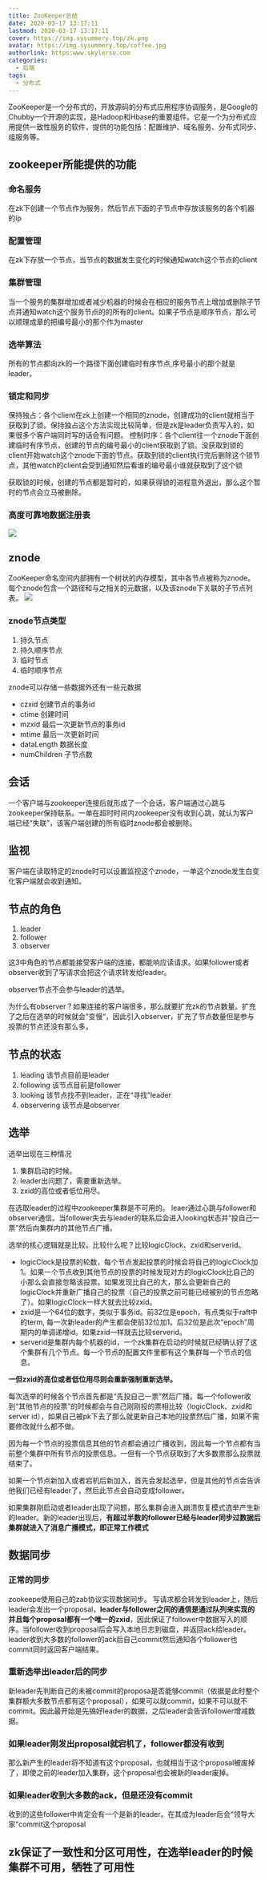```yaml
---
title: ZooKeeper总结
date: 2020-03-17 13:17:11
lastmod: 2020-03-17 13:17:11
cover: https://img.sysummery.top/zk.png
avatar: https://img.sysummery.top/coffee.jpg
authorlink: https:www.skylersu.com
categories:
  - 后端
tags:
  - 分布式
---
```

ZooKeeper是一个分布式的，开放源码的分布式应用程序协调服务，是Google的Chubby一个开源的实现，是Hadoop和Hbase的重要组件。它是一个为分布式应用提供一致性服务的软件，提供的功能包括：配置维护、域名服务、分布式同步、组服务等。
<!--more-->
## zookeeper所能提供的功能

### 命名服务
在zk下创建一个节点作为服务，然后节点下面的子节点中存放该服务的各个机器的ip

### 配置管理
在zk下存放一个节点，当节点的数据发生变化的时候通知watch这个节点的client

### 集群管理
当一个服务的集群增加或者减少机器的时候会在相应的服务节点上增加或删除子节点并通知watch这个服务节点的的所有的client。如果子节点是顺序节点，那么可以顺理成章的把编号最小的那个作为master

### 选举算法
所有的节点都向zk的一个路径下面创建临时有序节点,序号最小的那个就是leader。

### 锁定和同步
保持独占：各个client在zk上创建一个相同的znode，创建成功的client就相当于获取到了锁。保持独占这个方法实现比较简单，但是zk是leader负责写入的，如果很多个客户端同时写的话会有问题。
控制时序：各个client往一个znode下面创建临时有序节点，创建的节点的编号最小的client获取到了锁。没获取到锁的client开始watch这个znode下面的节点。获取到锁的client执行完后删除这个锁节点，其他watch的client会受到通知然后看谁的编号最小谁就获取到了这个锁

获取锁的时候，创建的节点都是暂时的，如果获得锁的进程意外退出，那么这个暂时的节点会立马被删除。

### 高度可靠地数据注册表

![](https://img.sysummery.top/zkc.jpg)
## znode
ZooKeeper命名空间内部拥有一个树状的内存模型，其中各节点被称为znode。每个znode包含一个路径和与之相关的元数据，以及该znode下关联的子节点列表。
![](https://img.sysummery.top/znode.png)

### znode节点类型

1. 持久节点
2. 持久顺序节点
3. 临时节点
4. 临时顺序节点

znode可以存储一些数据外还有一些元数据

* czxid 创建节点的事务id
* ctime 创建时间
* mzxid 最后一次更新节点的事务id
* mtime 最后一次更新时间
* dataLength 数据长度
* numChildren 子节点数

## 会话
一个客户端与zookeeper连接后就形成了一个会话，客户端通过心跳与zookeeper保持联系。一单在超时时间内zookeeper没有收到心跳，就认为客户端已经“失联”，该客户端创建的所有临时znode都会被删除。

## 监视
客户端在读取特定的znode时可以设置监视这个znode，一单这个znode发生白变化客户端就会收到通知。

## 节点的角色

1. leader
2. follower
3. observer

这3中角色的节点都能接受客户端的连接，都能响应读请求。如果follower或者observer收到了写请求会把这个请求转发给leader。

observer节点不会参与leader的选举。

为什么有observer？如果连接的客户端很多，那么就要扩充zk的节点数量。扩充了之后在选举的时候就会”变慢“，因此引入observer，扩充了节点数量但是参与投票的节点还没有那么多。

## 节点的状态
1. leading 该节点目前是leader
2. following 该节点目前是follower
3. looking 该节点找不到leader，正在“寻找”leader
4. observering 该节点是observer

## 选举
选举出现在三种情况

1. 集群启动的时候。
2. leader出问题了，需要重新选举。
3. zxid的高位或者低位用尽。

在选取leader的过程中zookeeper集群是不可用的。
leaer通过心跳与follower和observer通信。当follower失去与leader的联系后会进入looking状态并“投自己一票”然后向集群内的其他节点广播。

选举的核心逻辑就是比较。比较什么呢？比较logicClock、zxid和serverid。 

* logicClock是投票的轮数，每个节点发起投票的时候会将自己的logicClock加1。如果一个节点收到其他节点的投票的时候发现对方的logicClock比自己的小那么会直接忽略该投票。如果发现比自己的大，那么会更新自己的logicClock并重新广播自己的投票（自己的投票之前可能已经被别的节点忽略了）。如果logicClock一样大就去比较zxid。
* zxid是一个64位的数字，类似于事务id。前32位是epoch，有点类似于raft中的term, 每一次新leader的产生都会使前32位加1。后32位是此次“epoch”周期内的单调递增id。如果zxid一样就去比较serverid。
* serverid是集群内每个机器的id，一个zk集群在启动的时候就已经确认好了这个集群有几个节点。每一个节点的配置文件里都有这个集群每一个节点的信息。

**一但zxid的高位或者低位用尽则会重新强制重新选举。**

每次选举的时候各个节点首先都是“先投自己一票”然后广播。每一个follower收到“其他节点的投票”的时候都会与自己刚刚投的票相比较（logicClock、zxid和server id），如果自己被pk下去了那么就更新自己本地的投票然后广播，如果不需要修改就什么都不做。

因为每一个节点的投票信息其他的节点都会通过广播收到，因此每一个节点都有当前整个集群中所有节点的投票信息。一但有一个节点获取到了大多数票那么投票就结束了。

如果一个节点新加入或者宕机后新加入，首先会发起选举，但是其他的节点会告诉他我们已经有leader了，然后此节点会自动变成follower。

如果集群刚启动或者leader出现了问题，那么集群会进入崩溃恢复模式选举产生新的leader。新的leader出现后，**有超过半数的follower已经与leader同步过数据后集群就进入了消息广播模式，即正常工作模式**

## 数据同步
### 正常的同步
zookeepe使用自己的zab协议实现数据同步。
写请求都会转发到leader上，随后leader会发出一个proposal，**leader与follower之间的通信是通过队列来实现的并且每个proposal都有一个唯一的zxid**，因此保证了follower中数据写入的顺序。当follower收到proposal后会写入本地日志到磁盘，并返回ack给leader。leader收到大多数的follower的ack后自己commit然后通知各个follower也commit同时返回客户端结果。

### 重新选举出leader后的同步
新leader先判断自己的未被commit的proposa是否能够commit（依据是此时整个集群额大多数节点都有这个proposal），如果可以就commit，如果不可以就不commit。因此最开始是先搞好leader的数据，之后leader会告诉follower增减数据。

### 如果leader刚发出proposal就宕机了，follower都没有收到

那么新产生的leader将不知道有这个proposal，也就相当于这个proposal被废掉了，即使之前的leader加入集群，这个proposal也会被新的leader废掉。

### 如果leader收到大多数的ack，但是还没有commit
收到的这些follower中肯定会有一个是新的leader。在其成为leader后会“领导大家”commit这个proposal

## zk保证了一致性和分区可用性，在选举leader的时候集群不可用，牺牲了可用性


